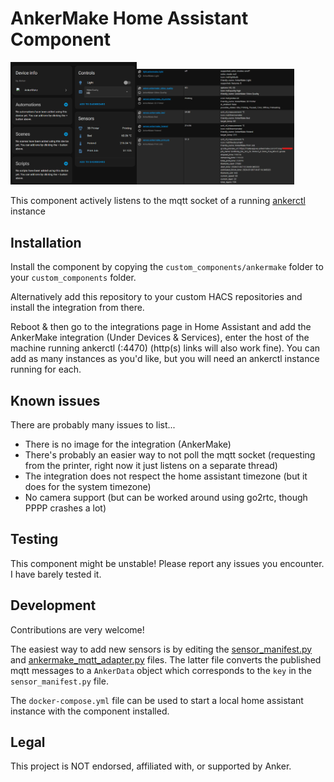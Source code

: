 # AnkerMake Home Assistant Component

<img src=".github/media/device_view.png" width="40%"><img src=".github/media/states_view.png" width="50%">

This component actively listens to the mqtt socket of a
running [ankerctl](https://github.com/Ankermgmt/ankermake-m5-protocol) instance

## Installation

Install the component by copying the `custom_components/ankermake` folder to your `custom_components` folder.

Alternatively add this repository to your custom HACS repositories and install the integration from there.

Reboot & then go to the integrations page in Home Assistant and add the AnkerMake integration (Under Devices &
Services), enter the host of the machine running ankerctl (<ip>:4470) (http(s) links will also work fine). You can add
as many instances as you'd like, but you will need an ankerctl instance running for each.

## Known issues

There are probably many issues to list...

- There is no image for the integration (AnkerMake)
- There's probably an easier way to not poll the mqtt socket (requesting from the printer, right now it just listens on
  a separate thread)
- The integration does not respect the home assistant timezone (but it does for the system timezone)
- No camera support (but can be worked around using go2rtc, though PPPP crashes a lot)

## Testing

This component might be unstable! Please report any issues you encounter. I have barely tested it.

## Development

Contributions are very welcome!

The easiest way to add new sensors is by editing
the [sensor_manifest.py](./custom_components/ankermake/sensor_manifest.py)
and [ankermake_mqtt_adapter.py](./custom_components/ankermake/ankermake_mqtt_adapter.py) files. The latter file converts
the published mqtt messages to a `AnkerData` object which corresponds to the `key` in the `sensor_manifest.py` file.

The `docker-compose.yml` file can be used to start a local home assistant instance with the component installed.

## Legal

This project is NOT endorsed, affiliated with, or supported by Anker.
